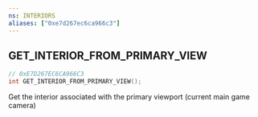 ```yaml
---
ns: INTERIORS
aliases: ["0xe7d267ec6ca966c3"]
---
```

## GET_INTERIOR_FROM_PRIMARY_VIEW

```c
// 0xE7D267EC6CA966C3
int GET_INTERIOR_FROM_PRIMARY_VIEW();
```

Get the interior associated with the primary viewport (current main game camera)

